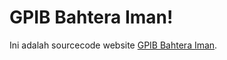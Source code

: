 # GPIB Bahtera Iman!

Ini adalah sourcecode website [GPIB Bahtera Iman](https://gpibbahteraiman.com). 